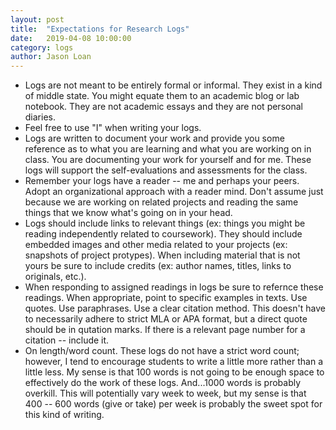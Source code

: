 ```yaml
---
layout: post
title:  "Expectations for Research Logs" 
date:   2019-04-08 10:00:00
category: logs
author: Jason Loan 
---
```


* Logs are not meant to be entirely formal or informal. They exist in a kind of middle state. You might equate them to an academic blog or lab notebook. They are not academic essays and they are not personal diaries. 
* Feel free to use "I" when writing your logs.
* Logs are written to document your work and provide you some reference as to what you are learning and what you are working on in class. You are documenting your work for yourself and for me. These logs will support the self-evaluations and assessments for the class.
* Remember your logs have a reader -- me and perhaps your peers. Adopt an organizational approach with a reader mind. Don't assume just because we are working on related projects and reading the same things that we know what's going on in your head. 
* Logs should include links to relevant things (ex: things you might be reading independently related to coursework). They should include embedded images and other media related to your projects (ex: snapshots of project protypes). When including material that is not yours be sure to include credits (ex: author names, titles, links to originals, etc.).
* When responding to assigned readings in logs be sure to refernce these readings. When appropriate, point to specific examples in texts. Use quotes. Use paraphrases. Use a clear citation method. This doesn't have to necessarily adhere to strict MLA or APA format, but a direct quote should be in qutation marks. If there is a relevant page number for a citation -- include it.
* On length/word count. These logs do not have a strict word count; however, I tend to encourage students to write a little more rather than a little less. My sense is that 100 words is not going to be enough space to effectively do the work of these logs. And...1000 words is probably overkill. This will potentially vary week to week, but my sense is that 400 -- 600  words (give or take) per week is probably the sweet spot for this kind of writing.
